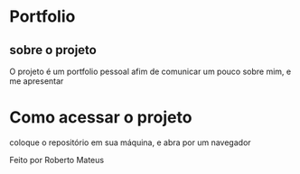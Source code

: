 # Portfolio 
## sobre o projeto
O projeto é um portfolio pessoal afim de comunicar um pouco sobre mim, e me apresentar

# Como acessar o projeto
coloque o repositório em sua máquina, e abra por um navegador

Feito por Roberto Mateus 
